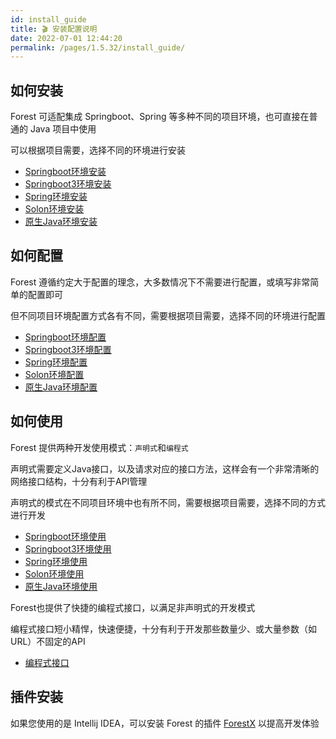 ```yaml
---
id: install_guide
title: 🎬 安装配置说明
date: 2022-07-01 12:44:20
permalink: /pages/1.5.32/install_guide/
---
```



## 如何安装

Forest 可适配集成 Springboot、Spring 等多种不同的项目环境，也可直接在普通的 Java 项目中使用

可以根据项目需要，选择不同的环境进行安装

- [Springboot环境安装](/pages/1.5.32/spring_boot_install/)
- [Springboot3环境安装](/pages/1.5.32/spring_boot3_install/)
- [Spring环境安装](/pages/1.5.32/spring_install/)
- [Solon环境安装](/pages/1.5.32/solon_install/)
- [原生Java环境安装](/pages/1.5.32/java_install/)

## 如何配置

Forest 遵循约定大于配置的理念，大多数情况下不需要进行配置，或填写非常简单的配置即可

但不同项目环境配置方式各有不同，需要根据项目需要，选择不同的环境进行配置

- [Springboot环境配置](/pages/1.5.32/spring_boot_install/)
- [Springboot3环境配置](/pages/1.5.32/spring_boot3_install/)
- [Spring环境配置](/pages/1.5.32/spring_config/)
- [Solon环境配置](/pages/1.5.32/solon_config/)
- [原生Java环境配置](/pages/1.5.32/java_config/)

## 如何使用

Forest 提供两种开发使用模式：`声明式`和`编程式`

声明式需要定义Java接口，以及请求对应的接口方法，这样会有一个非常清晰的网络接口结构，十分有利于API管理

声明式的模式在不同项目环境中也有所不同，需要根据项目需要，选择不同的方式进行开发

- [Springboot环境使用](/pages/1.5.32/spring_boot_usage/)
- [Springboot3环境使用](/pages/1.5.32/spring_boot3_usage/)
- [Spring环境使用](/pages/1.5.32/spring_usage/)
- [Solon环境使用](/pages/1.5.32/solon_usage/)
- [原生Java环境使用](/pages/1.5.32/java_usage/)

Forest也提供了快捷的编程式接口，以满足非声明式的开发模式

编程式接口短小精悍，快速便捷，十分有利于开发那些数量少、或大量参数（如URL）不固定的API

- [编程式接口](/pages/1.5.32/param_api/)

## 插件安装

如果您使用的是 Intellij IDEA，可以安装 Forest 的插件 [ForestX](/pages/plugin/forestx/) 以提高开发体验

